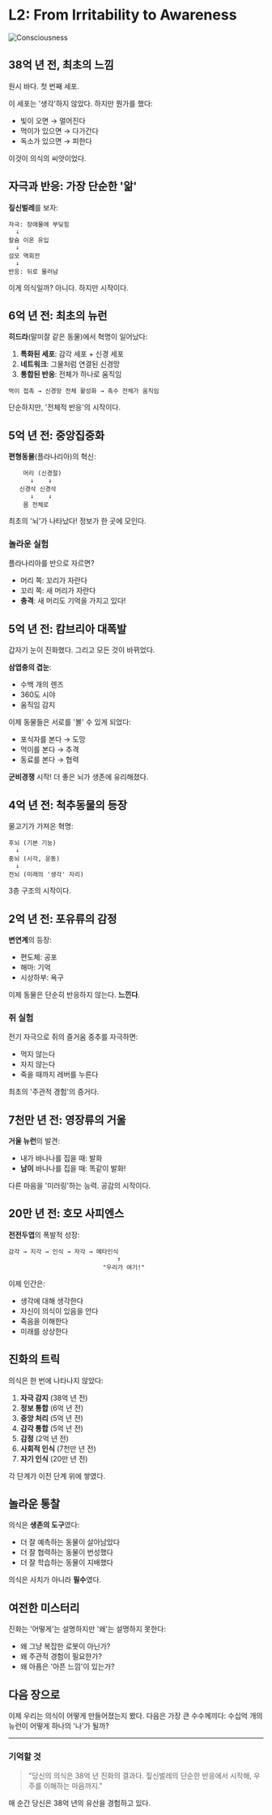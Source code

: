 # L2: From Irritability to Awareness

![Consciousness](../cover/consciousness.png)

## 38억 년 전, 최초의 느낌

원시 바다. 첫 번째 세포.

이 세포는 '생각'하지 않았다. 하지만 뭔가를 했다:
- 빛이 오면 → 멀어진다
- 먹이가 있으면 → 다가간다
- 독소가 있으면 → 피한다

이것이 의식의 씨앗이었다.

## 자극과 반응: 가장 단순한 '앎'

**짚신벌레**를 보자:

```
자극: 장애물에 부딪힘
  ↓
칼슘 이온 유입
  ↓  
섬모 역회전
  ↓
반응: 뒤로 물러남
```

이게 의식일까? 아니다. 하지만 시작이다.

## 6억 년 전: 최초의 뉴런

**히드라**(말미잘 같은 동물)에서 혁명이 일어났다:

1. **특화된 세포**: 감각 세포 + 신경 세포
2. **네트워크**: 그물처럼 연결된 신경망
3. **통합된 반응**: 전체가 하나로 움직임

```
먹이 접촉 → 신경망 전체 활성화 → 촉수 전체가 움직임
```

단순하지만, '전체적 반응'의 시작이다.

## 5억 년 전: 중앙집중화

**편형동물**(플라나리아)의 혁신:

```
    머리 (신경절)
      ↓    ↓
   신경삭 신경삭
      ↓    ↓
    몸 전체로
```

최초의 '뇌'가 나타났다! 정보가 한 곳에 모인다.

### 놀라운 실험

플라나리아를 반으로 자르면?
- 머리 쪽: 꼬리가 자란다
- 꼬리 쪽: 새 머리가 자란다
- **충격**: 새 머리도 기억을 가지고 있다!

## 5억 년 전: 캄브리아 대폭발

갑자기 눈이 진화했다. 그리고 모든 것이 바뀌었다.

**삼엽충의 겹눈**:
- 수백 개의 렌즈
- 360도 시야
- 움직임 감지

이제 동물들은 서로를 '볼' 수 있게 되었다:
- 포식자를 본다 → 도망
- 먹이를 본다 → 추격  
- 동료를 본다 → 협력

**군비경쟁** 시작! 더 좋은 뇌가 생존에 유리해졌다.

## 4억 년 전: 척추동물의 등장

물고기가 가져온 혁명:

```
후뇌 (기본 기능)
  ↓
중뇌 (시각, 운동)
  ↓
전뇌 (미래의 '생각' 자리)
```

3층 구조의 시작이다.

## 2억 년 전: 포유류의 감정

**변연계**의 등장:

- 편도체: 공포
- 해마: 기억
- 시상하부: 욕구

이제 동물은 단순히 반응하지 않는다. **느낀다**.

### 쥐 실험

전기 자극으로 쥐의 즐거움 중추를 자극하면:
- 먹지 않는다
- 자지 않는다  
- 죽을 때까지 레버를 누른다

최초의 '주관적 경험'의 증거다.

## 7천만 년 전: 영장류의 거울

**거울 뉴런**의 발견:

- 내가 바나나를 집을 때: 발화
- **남이** 바나나를 집을 때: 똑같이 발화!

다른 마음을 '미러링'하는 능력. 공감의 시작이다.

## 20만 년 전: 호모 사피엔스

**전전두엽**의 폭발적 성장:

```
감각 → 지각 → 인식 → 자각 → 메타인식
                              ↑
                          "우리가 여기!"
```

이제 인간은:
- 생각에 대해 생각한다
- 자신이 의식이 있음을 안다
- 죽음을 이해한다
- 미래를 상상한다

## 진화의 트릭

의식은 한 번에 나타나지 않았다:

1. **자극 감지** (38억 년 전)
2. **정보 통합** (6억 년 전)  
3. **중앙 처리** (5억 년 전)
4. **감각 통합** (5억 년 전)
5. **감정** (2억 년 전)
6. **사회적 인식** (7천만 년 전)
7. **자기 인식** (20만 년 전)

각 단계가 이전 단계 위에 쌓였다.

## 놀라운 통찰

의식은 **생존의 도구**였다:

- 더 잘 예측하는 동물이 살아남았다
- 더 잘 협력하는 동물이 번성했다
- 더 잘 학습하는 동물이 지배했다

의식은 사치가 아니라 **필수**였다.

## 여전한 미스터리

진화는 '어떻게'는 설명하지만 '왜'는 설명하지 못한다:

- 왜 그냥 복잡한 로봇이 아닌가?
- 왜 주관적 경험이 필요한가?
- 왜 아픔은 '아픈 느낌'이 있는가?

## 다음 장으로

이제 우리는 의식이 어떻게 만들어졌는지 봤다. 다음은 가장 큰 수수께끼다: 수십억 개의 뉴런이 어떻게 하나의 '나'가 될까?

---

### 기억할 것

> "당신의 의식은 38억 년 진화의 결과다. 짚신벌레의 단순한 반응에서 시작해, 우주를 이해하는 마음까지."

매 순간 당신은 38억 년의 유산을 경험하고 있다.